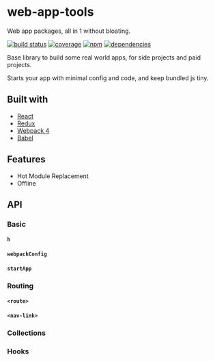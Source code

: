 # web-app-tools

Web app packages, all in 1 without bloating.

[![build status](https://travis-ci.org/dk00/web-app-tools.svg)](https://travis-ci.org/dk00/web-app-tools)
[![coverage](https://codecov.io/gh/dk00/web-app-tools/branch/master/graph/badge.svg)](https://codecov.io/gh/dk00/web-app-tools)
[![npm](https://img.shields.io/npm/v/web-app-tools.svg)](https://npm.im/web-app-tools)
[![dependencies](https://david-dm.org/dk00/web-app-tools/status.svg)](https://david-dm.org/dk00/web-app-tools)

Base library to build some real world apps, for side projects and paid projects.

Starts your app with minimal config and code, and keep bundled js tiny.

## Built with

- [React](https://reactjs.org/)
- [Redux](https://github.com/reduxjs/redux)
- [Webpack 4](https://github.com/webpack/webpack)
- [Babel](https://github.com/babel/babel)

## Features

- Hot Module Replacement
- Offline

## API

### Basic

#### `h`

#### `webpackConfig`

#### `startApp`

### Routing

#### `<route>`
#### `<nav-link>`

### Collections

### Hooks
